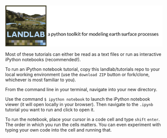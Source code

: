 [![Landlab header](./landlab_header.png)](http://landlab.github.io)

Most of these tutorials can either be read as a text files or run as interactive iPython notebooks (recommended!).

To run an iPython notebook tutorial, copy this landlab/tutorials repo to your local working environment (use the ``download ZIP`` button or fork/clone, whichever is most familiar to you).

From the command line in your terminal, navigate into your new directory.

Use the command ``$ ipython notebook`` to launch the iPython notebook viewer (it will open locally in your browser). Then navigate to the ``.ipynb`` tutorial you want to run and click to open it.

To run the notebook, place your cursor in a code cell and type ``shift`` ``enter``. The order in which you run the cells matters. You can even experiment with typing your own code into the cell and running that.
